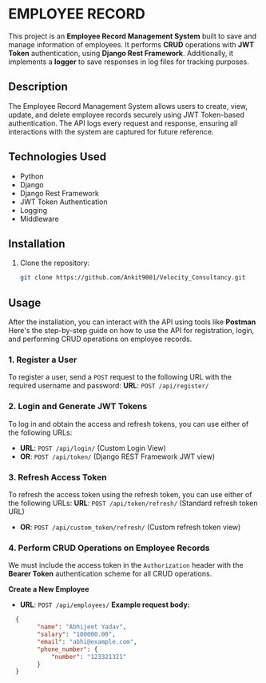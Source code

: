 # EMPLOYEE RECORD
This project is an **Employee Record Management System** built to save and manage information of employees. It performs **CRUD** operations with **JWT Token** authentication, using **Django Rest Framework**. Additionally, it implements a **logger** to save responses in log files for tracking purposes.
## Description
The Employee Record Management System allows users to create, view, update, and delete employee records securely using JWT Token-based authentication. The API logs every request and response, ensuring all interactions with the system are captured for future reference.
## Technologies Used
- Python
- Django
- Django Rest Framework
- JWT Token Authentication
- Logging
- Middleware
## Installation
1. Clone the repository:
   ```bash
   git clone https://github.com/Ankit9001/Velocity_Consultancy.git
## Usage
After the installation, you can interact with the API using tools like **Postman** Here's the step-by-step guide on how to use the API for registration, login, and performing CRUD operations on employee records.
### 1. **Register a User**
To register a user, send a `POST` request to the following URL with the required username and password:
**URL**: `POST /api/register/`

### 2. **Login and Generate JWT Tokens**
To log in and obtain the access and refresh tokens, you can use either of the following URLs:
- **URL**: `POST /api/login/` (Custom Login View)
- **OR**: `POST /api/token/` (Django REST Framework JWT view)

### 3. **Refresh Access Token**
To refresh the access token using the refresh token, you can use either of the following URLs:
**URL**: `POST /api/token/refresh/` (Standard refresh token URL)
- **OR**: `POST /api/custom_token/refresh/` (Custom refresh token view)

### 4. **Perform CRUD Operations on Employee Records**
We must include the access token in the `Authorization` header with the **Bearer Token** authentication scheme for all CRUD operations.

**Create a New Employee**
- **URL**: `POST /api/employees/`
**Example request body:**
```json
  {
        "name": "Abhijeet Yadav",
        "salary": "100000.00",
        "email": "abhi@example.com",
        "phone_number": {
            "number": "123321321"
        }
  }
  ```
